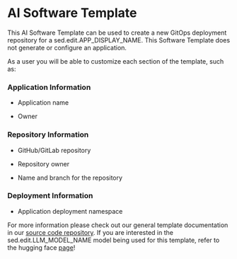 # AI Software Template

This AI Software Template can be used to create a new GitOps deployment repository for a sed.edit.APP_DISPLAY_NAME. This Software Template does not generate or configure an application.

As a user you will be able to customize each section of the template, such as:

### **Application Information**

- Application name

- Owner

### **Repository Information**

- GitHub/GitLab repository

- Repository owner

- Name and branch for the repository

### **Deployment Information**

- Application deployment namespace


For more information please check out our general template documentation in our [source code repository](https://github.com/redhat-ai-dev/ai-lab-template). If you are interested in the sed.edit.LLM_MODEL_NAME model being used for this template, refer to the hugging face [page](sed.edit.LLM_MODEL_SRC)!